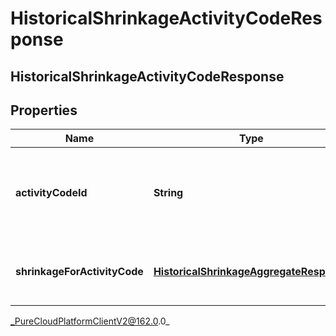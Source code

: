 # HistoricalShrinkageActivityCodeResponse

## HistoricalShrinkageActivityCodeResponse

## Properties

|Name | Type | Description | Notes|
|------------ | ------------- | ------------- | -------------|
| **activityCodeId** | **String** | The ID of the activity code for which shrinkage data is provided | [optional] |
| **shrinkageForActivityCode** | [**HistoricalShrinkageAggregateResponse**](HistoricalShrinkageAggregateResponse) | Aggregated shrinkage data for the activity code | [optional] |



_PureCloudPlatformClientV2@162.0.0_
